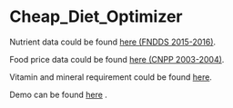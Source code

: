 # Cheap_Diet_Optimizer

Nutrient data could be found [here (FNDDS 2015-2016)](https://www.ars.usda.gov/northeast-area/beltsville-md-bhnrc/beltsville-human-nutrition-research-center/food-surveys-research-group/docs/fndds-download-databases/).

Food price data could be found [here (CNPP 2003-2004)](https://www.fns.usda.gov/cnpp/usda-food-plans-cost-food-reports).

Vitamin and mineral requirement could be found [here](https://www.accessdata.fda.gov/scripts/interactivenutritionfactslabel/assets/InteractiveNFL_Vitamins&MineralsChart_March2020.pdf).

Demo can be found [here](https://cheap-diet-optimizer.herokuapp.com) .
